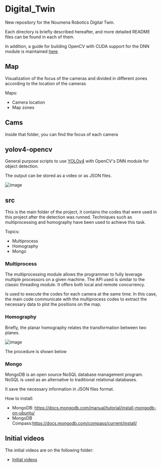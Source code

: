 # Digital_Twin

New repository for the Noumena Robotics Digital Twin.

Each directory is briefly described hereafter, and more detailed README files can be found in each of them.

In addition, a guide for building OpenCV with CUDA support for the DNN module is maintained [here](https://docs.google.com/document/d/1qRDi8voHjlAEyq6xXm3BSpu1nlvRAQ3B0Ip0NqSYwVY/edit?usp=sharing).


## Map

Visualization of the focus of the cameras and divided in different zones according to the location of the cameras 

Maps:

- Camera location
- Map zones 

## Cams

Inside that folder, you can find the focus of each camera

## yolov4-opencv

General purpose scripts to use [YOLOv4](https://github.com/AlexeyAB/darknet) with OpenCV's DNN module for object detection.

The output can be stored as a video or as JSON files.

![image](https://user-images.githubusercontent.com/62296738/115378528-edcf7e00-a1d0-11eb-80b1-7b28a3eff255.png)

## src

This is the main folder of the project, it contains the codes that were used in this project after the detection was runned. Techniques such as multiprocessing and homography have been used to achieve this task.

Topics:

- Multiprocess
- Homography 
- Mongo

### Multiprocess

The multiprocessing module allows the programmer to fully leverage multiple processors on a given machine. The API used is similar to the classic threading module. It offers both local and remote concurrency.

Is used to execute the codes for each camera at the same time. In this case, the main code communicate with the multiprocess codes to extract the necessary data to plot the positions on the map.

### Homography

Briefly, the planar homography relates the transformation between two planes.

![image](https://user-images.githubusercontent.com/62296738/122360320-9b070e00-cf56-11eb-8188-d45a5d2274b5.png)

The procedure is shown below

### Mongo

MongoDB is an open source NoSQL database management program. NoSQL is used as an alternative to traditional relational databases.

It save the necessary information in JSON files format.

How to install:
- MongoDB: https://docs.mongodb.com/manual/tutorial/install-mongodb-on-ubuntu/
- MongoDB Compass:https://docs.mongodb.com/compass/current/install/


## Initial videos

The initial videos are on the following folder:

- [Initial videos](https://drive.google.com/drive/u/0/folders/1Dn62ek8EV1BpPnlsOO2rYxZ-wQqDSRWH)



